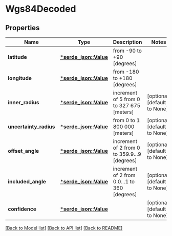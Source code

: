 # Wgs84Decoded

## Properties
Name | Type | Description | Notes
------------ | ------------- | ------------- | -------------
**latitude** | [***serde_json::Value**](.md) | from -90 to +90 [degrees] | 
**longitude** | [***serde_json::Value**](.md) | from -180 to +180 [degrees] | 
**inner_radius** | [***serde_json::Value**](.md) | increment of 5 from 0 to 327 675 [meters] | [optional] [default to None]
**uncertainty_radius** | [***serde_json::Value**](.md) | from 0 to 1 800 000 [meters] | [optional] [default to None]
**offset_angle** | [***serde_json::Value**](.md) | increment of 2 from 0 to 359.9...9 [degrees] | [optional] [default to None]
**included_angle** | [***serde_json::Value**](.md) | increment of 2 from 0.0...1 to 360 [degrees] | [optional] [default to None]
**confidence** | [***serde_json::Value**](.md) |  | [optional] [default to None]

[[Back to Model list]](../README.md#documentation-for-models) [[Back to API list]](../README.md#documentation-for-api-endpoints) [[Back to README]](../README.md)


